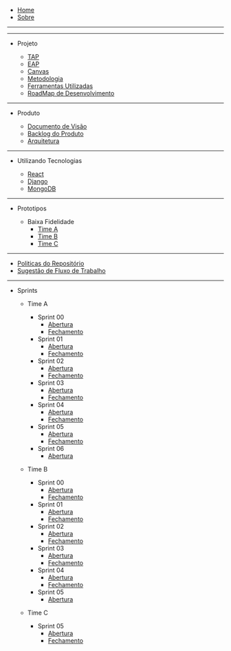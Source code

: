 - [Home](/)
- [Sobre](/README)

---
---

- Projeto

  - [TAP](/produto/tap/tap)
  - [EAP](/produto/eap/eap)
  - [Canvas](/produto/canvas/CANVAS-MDS1)
  - [Metodologia](/produto/metodologia/metodologia)
  - [Ferramentas Utilizadas](/produto/ferramentas/ferramentas)
  - [RoadMap de Desenvolvimento](/produto/roadmap/roadmap_v1)

---

- Produto
  
  - [Documento de Visão](/produto/Visao/Visao)
  - [Backlog do Produto](/produto/backlog/backlog)
  - [Arquitetura](/produto/Arquitetura/Arquitetura)

---

- Utilizando Tecnologias

  - [React](produto/pesquisa_tecnologias/react)
  - [Django](produto/pesquisa_tecnologias/django)
  - [MongoDB](produto/pesquisa_tecnologias/mongoDB)

---

- Prototipos

  - Baixa Fidelidade
    - [Time A](/produto/prototipo/prototipo)
    - [Time B](/produto/prototipo/prototipo-tipoB)
    - [Time C](/produto/prototipo/prototipo-timeC)

---

- [Politicas do Repositório](politicas/policies)
- [Sugestão de Fluxo de Trabalho](politicas/workflow)

---

- Sprints

  - Time A
    - Sprint 00
      - [Abertura](/sprints/Time_A/sprint0/abertura_sprint0_A)
      - [Fechamento](/sprints/Time_A/sprint0/fechamento_sprint0_A)
    - Sprint 01
      - [Abertura](/sprints/Time_A/sprint1/abertura_sprint1_A)
      - [Fechamento](/sprints/Time_A/sprint1/fechamento_sprint1_A)
    - Sprint 02
      - [Abertura](/sprints/Time_A/sprint2/abertura_sprint2_A)
      - [Fechamento](/sprints/Time_A/sprint2/fechamento_sprint2_A)
    - Sprint 03
      - [Abertura](/sprints/Time_A/sprint3/abertura_sprint3_A)
      - [Fechamento](/sprints/Time_A/sprint3/fechamento_sprint3_A)
    - Sprint 04
      - [Abertura](/sprints/Time_A/sprint4/abertura_sprint4_A)
      - [Fechamento](/sprints/Time_A/sprint4/fechamento_sprint4_A)
    - Sprint 05
      - [Abertura](/sprints/Time_A/sprint5/abertura_sprint5_A)
      - [Fechamento](/sprints/Time_A/sprint5/fechamento_sprint5_A)
    - Sprint 06
      - [Abertura](/sprints/Time_A/sprint6/abertura_sprint6_A)
  
  - Time B
    - Sprint 00
      - [Abertura](/sprints/Time_B/sprint0/abertura_sprint0)
      - [Fechamento](/sprints/Time_B/sprint0/sprint0_fechamento)
    - Sprint 01
      - [Abertura](/sprints/Time_B/sprint1/abertura_sprint1)
      - [Fechamento](/sprints/Time_B/sprint1/sprint1_fechamento)
    - Sprint 02
      - [Abertura](/sprints/Time_B/sprint2/abertura_sprint2)
      - [Fechamento](/sprints/Time_B/sprint2/sprint2_fechamento)
    - Sprint 03
      - [Abertura](/sprints/Time_B/sprint3/sprint3_abertura)
      - [Fechamento](/sprints/Time_B/sprint3/sprint3_fechamento)
    - Sprint 04
      - [Abertura](/sprints/Time_B/sprint4/sprint4_abertura)
      - [Fechamento](/sprints/Time_B/sprint4/sprint4_fechamento)
    - Sprint 05
      - [Abertura](/sprints/Time_B/sprint5/abertura_sprint5)

  - Time C
    - Sprint 05
      - [Abertura](/sprints/Time_C/sprint4/abertura_sprint5)
      - [Fechamento](/sprints/Time_C/sprint4/fechamento_sprint5)
